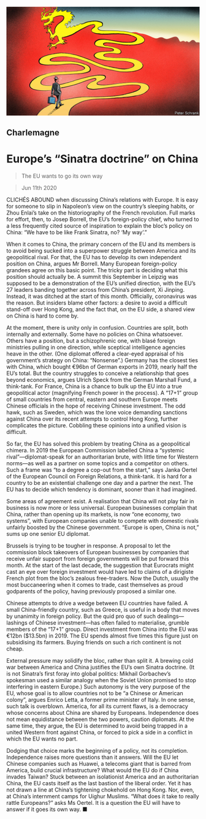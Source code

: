 ![](./images/20200613_EUD000.jpg)

## Charlemagne

# Europe’s “Sinatra doctrine” on China

> The EU wants to go its own way

> Jun 11th 2020

CLICHÉS ABOUND when discussing China’s relations with Europe. It is easy for someone to slip in Napoleon’s view on the country’s sleeping habits, or Zhou Enlai’s take on the historiography of the French revolution. Full marks for effort, then, to Josep Borrell, the EU’s foreign-policy chief, who turned to a less frequently cited source of inspiration to explain the bloc’s policy on China: “We have to be like Frank Sinatra, no? ‘My way’.”

When it comes to China, the primary concern of the EU and its members is to avoid being sucked into a superpower struggle between America and its geopolitical rival. For that, the EU has to develop its own independent position on China, argues Mr Borrell. Many European foreign-policy grandees agree on this basic point. The tricky part is deciding what this position should actually be. A summit this September in Leipzig was supposed to be a demonstration of the EU’s unified direction, with the EU’s 27 leaders banding together across from China’s president, Xi Jinping. Instead, it was ditched at the start of this month. Officially, coronavirus was the reason. But insiders blame other factors: a desire to avoid a difficult stand-off over Hong Kong, and the fact that, on the EU side, a shared view on China is hard to come by.

At the moment, there is unity only in confusion. Countries are split, both internally and externally. Some have no policies on China whatsoever. Others have a position, but a schizophrenic one, with blasé foreign ministries pulling in one direction, while sceptical intelligence agencies heave in the other. (One diplomat offered a clear-eyed appraisal of his government’s strategy on China: “Nonsense”.) Germany has the closest ties with China, which bought €96bn of German exports in 2019, nearly half the EU’s total. But the country struggles to conceive a relationship that goes beyond economics, argues Ulrich Speck from the German Marshall Fund, a think-tank. For France, China is a chance to bulk up the EU into a true geopolitical actor (magnifying French power in the process). A “17+1” group of small countries from central, eastern and southern Europe meets Chinese officials in the hope of receiving Chinese investment. The odd hawk, such as Sweden, which was the lone voice demanding sanctions against China over its recent attempts to control Hong Kong, further complicates the picture. Cobbling these opinions into a unified vision is difficult.

So far, the EU has solved this problem by treating China as a geopolitical chimera. In 2019 the European Commission labelled China a “systemic rival”—diplomat-speak for an authoritarian brute, with little time for Western norms—as well as a partner on some topics and a competitor on others. Such a frame was “to a degree a cop-out from the start,” says Janka Oertel of the European Council on Foreign Relations, a think-tank. It is hard for a country to be an existential challenge one day and a partner the next. The EU has to decide which tendency is dominant, sooner than it had imagined.

Some areas of agreement exist. A realisation that China will not play fair in business is now more or less universal. European businesses complain that China, rather than opening up its markets, is now “one economy, two systems”, with European companies unable to compete with domestic rivals unfairly boosted by the Chinese government. “Europe is open, China is not,” sums up one senior EU diplomat.

Brussels is trying to be tougher in response. A proposal to let the commission block takeovers of European businesses by companies that receive unfair support from foreign governments will be put forward this month. At the start of the last decade, the suggestion that Eurocrats might cast an eye over foreign investment would have led to claims of a dirigiste French plot from the bloc’s zealous free-traders. Now the Dutch, usually the most buccaneering when it comes to trade, cast themselves as proud godparents of the policy, having previously proposed a similar one.

Chinese attempts to drive a wedge between EU countries have failed. A small China-friendly country, such as Greece, is useful in a body that moves by unanimity in foreign policy. But the quid pro quo of such dealings—lashings of Chinese investment—has often failed to materialise, grumble members of the “17+1” group. Direct investment from China into the EU was €12bn ($13.5bn) in 2019. The EU spends almost five times this figure just on subsidising its farmers. Buying friends on such a rich continent is not cheap.

External pressure may solidify the bloc, rather than split it. A brewing cold war between America and China justifies the EU’s own Sinatra doctrine. (It is not Sinatra’s first foray into global politics: Mikhail Gorbachev’s spokesman used a similar analogy when the Soviet Union promised to stop interfering in eastern Europe.) Such autonomy is the very purpose of the EU, whose goal is to allow countries not to be “a Chinese or American colony”, argues Enrico Letta, a former prime minister of Italy. In one sense, such talk is overblown. America, for all its current flaws, is a democracy whose concerns about China are shared by Europeans. Independence does not mean equidistance between the two powers, caution diplomats. At the same time, they argue, the EU is determined to avoid being trapped in a united Western front against China, or forced to pick a side in a conflict in which the EU wants no part.

Dodging that choice marks the beginning of a policy, not its completion. Independence raises more questions than it answers. Will the EU let Chinese companies such as Huawei, a telecoms giant that is barred from America, build crucial infrastructure? What would the EU do if China invades Taiwan? Stuck between an isolationist America and an authoritarian China, the EU casts itself as the last bastion of the liberal order. Yet it has not drawn a line at China’s tightening chokehold on Hong Kong. Nor, even, at China’s internment camps for Uighur Muslims. “What does it take to really rattle Europeans?” asks Ms Oertel. It is a question the EU will have to answer if it goes its own way. ■